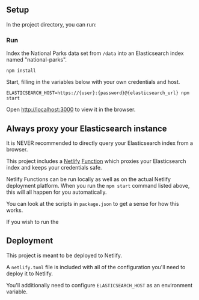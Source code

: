 ## Setup

In the project directory, you can run:

### Run

Index the National Parks data set from `/data` into an Elasticsearch index named "national-parks".

```
npm install
```

Start, filling in the variables below with your own credentials and host.

```
ELASTICSEARCH_HOST=https://{user}:{password}@{elasticsearch_url} npm start
```

Open [http://localhost:3000](http://localhost:3000) to view it in the browser.

## Always proxy your Elasticsearch instance

It is NEVER recommended to directly query your Elasticsearch index from a browser.

This project includes a [Netlify](https://www.netlify.com/) [Function](https://www.netlify.com/docs/functions/) which proxies your Elasticsearch index and keeps your credentials safe.

Netlify Functions can be run locally as well as on the actual Netlify deployment platform. When you run the `npm start` command listed above, this will all happen for you automatically.

You can look at the scripts in `package.json` to get a sense for how this works.

If you wish to run the

## Deployment

This project is meant to be deployed to Netlify.

A `netlify.toml` file is included with all of the configuration you'll need to deploy
it to Netlify.

You'll additionally need to configure `ELASTICSEARCH_HOST` as an environment variable.
